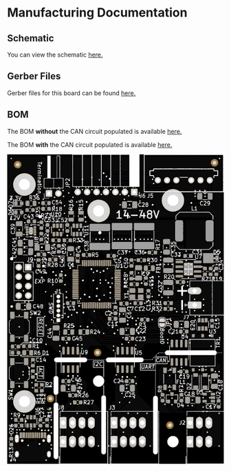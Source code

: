 # Manufacturing Documentation #

## Schematic ##

You can view the schematic [here.](https://github.com/SG-O/MiniFeedMaster/blob/master/Doc/MiniFeedMaster.pdf "Schematic")

## Gerber Files ##

Gerber files for this board can be found [here.](https://github.com/SG-O/MiniFeedMaster/releases "Releases")

## BOM ##

The BOM **without** the CAN circuit populated is available [here.](https://github.com/SG-O/MiniFeedMaster/blob/master/Doc/MiniFeedMasterBOM_nocan.csv "No CAN BOM")

The BOM **with** the CAN circuit populated is available [here.](https://github.com/SG-O/MiniFeedMaster/blob/master/Doc/MiniFeedMasterBOM_can.csv "CAN BOM")

![](https://github.com/SG-O/MiniFeedMaster/blob/master/Doc/MiniFeedMasterTop.png?raw=true)